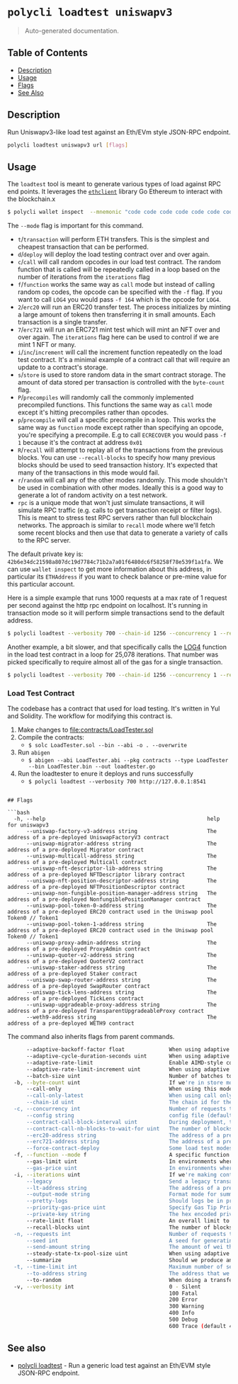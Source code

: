 # `polycli loadtest uniswapv3`

> Auto-generated documentation.

## Table of Contents

- [Description](#description)
- [Usage](#usage)
- [Flags](#flags)
- [See Also](#see-also)

## Description

Run Uniswapv3-like load test against an Eth/EVm style JSON-RPC endpoint.

```bash
polycli loadtest uniswapv3 url [flags]
```

## Usage

The `loadtest` tool is meant to generate various types of load against RPC end points. It leverages the [`ethclient`](https://pkg.go.dev/github.com/ethereum/go-ethereum/ethclient) library Go Ethereum to interact with the blockchain.x

```bash
$ polycli wallet inspect  --mnemonic "code code code code code code code code code code code quality" --addresses 1
```

The `--mode` flag is important for this command.

- `t`/`transaction` will perform ETH transfers. This is the simplest
  and cheapest transaction that can be performed.
- `d`/`deploy` will deploy the load testing contract over and over
  again.
- `c`/`call` will call random opcodes in our load test contract. The
  random function that is called will be repeatedly called in a loop
  based on the number of iterations from the `iterations` flag
- `f`/`function` works the same way as `call` mode but instead of
  calling random op codes, the opcode can be specified with the `-f`
  flag. If you want to call `LOG4` you would pass `-f 164` which is
  the opcode for `LOG4`.
- `2`/`erc20` will run an ERC20 transfer test. The process initializes
  by minting a large amount of tokens then transferring it in small
  amounts. Each transaction is a single transfer.
- `7`/`erc721` will run an ERC721 mint test which will mint an NFT
  over and over again. The `iterations` flag here can be used to
  control if we are mint 1 NFT or many.
- `i`/`inc`/`increment` will call the increment function repeatedly on
  the load test contract. It's a minimal example of a contract call
  that will require an update to a contract's storage.
- `s`/`store` is used to store random data in the smart contract
  storage. The amount of data stored per transaction is controlled
  with the `byte-count` flag.
- `P`/`precompiles` will randomly call the commonly implemented
  precompiled functions. This functions the same way as `call` mode
  except it's hitting precompiles rather than opcodes.
- `p`/`precompile` will call a specific precompile in a loop. This
  works the same way as `function` mode except rather than specifying
  an opcode, you're specifying a precompile. E.g to call `ECRECOVER`
  you would pass `-f 1` because it's the contract at address `0x01`
- `R`/`recall` will attempt to replay all of the transactions from the
  previous blocks. You can use `--recall-blocks` to specify how many
  previous blocks should be used to seed transaction history. It's
  expected that many of the transactions in this mode would fail.
- `r`/`random` will call any of the other modes randomly. This mode
  shouldn't be used in combination with other modes. Ideally this is a
  good way to generate a lot of random activity on a test network.
- `rpc` is a unique mode that won't just simulate transactions, it
  will simulate RPC traffic (e.g. calls to get transaction receipt or
  filter logs). This is meant to stress test RPC servers rather than
  full blockchain networks. The approach is similar to `recall` mode
  where we'll fetch some recent blocks and then use that data to
  generate a variety of calls to the RPC server.

The default private key is: `42b6e34dc21598a807dc19d7784c71b2a7a01f6480dc6f58258f78e539f1a1fa`. We can use `wallet inspect` to get more information about this address, in particular its `ETHAddress` if you want to check balance or pre-mine value for this particular account.

Here is a simple example that runs 1000 requests at a max rate of 1 request per second against the http rpc endpoint on localhost. It's running in transaction mode so it will perform simple transactions send to the default address.

```bash
$ polycli loadtest --verbosity 700 --chain-id 1256 --concurrency 1 --requests 1000 --rate-limit 1 --mode t http://localhost:8888
```

Another example, a bit slower, and that specifically calls the [LOG4](https://www.evm.codes/#a4) function in the load test contract in a loop for 25,078 iterations. That number was picked specifically to require almost all of the gas for a single transaction.

```bash
$ polycli loadtest --verbosity 700 --chain-id 1256 --concurrency 1 --requests 50 --rate-limit 0.5  --mode f --function 164 --iterations 25078 http://private.validator-001.devnet02.pos-v3.polygon.private:8545
```

### Load Test Contract

The codebase has a contract that used for load testing. It's written in Yul and Solidity. The workflow for modifying this contract is.

1. Make changes to <file:contracts/LoadTester.sol>
2. Compile the contracts:
   - `$ solc LoadTester.sol --bin --abi -o . --overwrite`
3. Run `abigen`
   - `$ abigen --abi LoadTester.abi --pkg contracts --type LoadTester --bin LoadTester.bin --out loadtester.go`
4. Run the loadtester to enure it deploys and runs successfully
   - `$ polycli loadtest --verbosity 700 http://127.0.0.1:8541`

```

## Flags

```bash
  -h, --help                                                   help for uniswapv3
      --uniswap-factory-v3-address string                      The address of a pre-deployed UniswapFactoryV3 contract
      --uniswap-migrator-address string                        The address of a pre-deployed Migrator contract
      --uniswap-multicall-address string                       The address of a pre-deployed Multicall contract
      --uniswap-nft-descriptor-lib-address string              The address of a pre-deployed NFTDescriptor library contract
      --uniswap-nft-position-descriptor-address string         The address of a pre-deployed NFTPositionDescriptor contract
      --uniswap-non-fungible-position-manager-address string   The address of a pre-deployed NonfungiblePositionManager contract
      --uniswap-pool-token-0-address string                    The address of a pre-deployed ERC20 contract used in the Uniswap pool Token0 // Token1
      --uniswap-pool-token-1-address string                    The address of a pre-deployed ERC20 contract used in the Uniswap pool Token0 // Token1
      --uniswap-proxy-admin-address string                     The address of a pre-deployed ProxyAdmin contract
      --uniswap-quoter-v2-address string                       The address of a pre-deployed QuoterV2 contract
      --uniswap-staker-address string                          The address of a pre-deployed Staker contract
      --uniswap-swap-router-address string                     The address of a pre-deployed SwapRouter contract
      --uniswap-tick-lens-address string                       The address of a pre-deployed TickLens contract
      --uniswap-upgradeable-proxy-address string               The address of a pre-deployed TransparentUpgradeableProxy contract
      --weth9-address string                                   The address of a pre-deployed WETH9 contract
```

The command also inherits flags from parent commands.

```bash
      --adaptive-backoff-factor float              When using adaptive rate limiting, this flag controls our multiplicative decrease value. (default 2)
      --adaptive-cycle-duration-seconds uint       When using adaptive rate limiting, this flag controls how often we check the queue size and adjust the rates (default 10)
      --adaptive-rate-limit                        Enable AIMD-style congestion control to automatically adjust request rate
      --adaptive-rate-limit-increment uint         When using adaptive rate limiting, this flag controls the size of the additive increases. (default 50)
      --batch-size uint                            Number of batches to perform at a time for receipt fetching. Default is 999 requests at a time. (default 999)
  -b, --byte-count uint                            If we're in store mode, this controls how many bytes we'll try to store in our contract (default 1024)
      --call-only                                  When using this mode, rather than sending a transaction, we'll just call. This mode is incompatible with adaptive rate limiting, summarization, and a few other features.
      --call-only-latest                           When using call only mode with recall, should we execute on the latest block or on the original block
      --chain-id uint                              The chain id for the transactions.
  -c, --concurrency int                            Number of requests to perform concurrently. Default is one request at a time. (default 1)
      --config string                              config file (default is $HOME/.polygon-cli.yaml)
      --contract-call-block-interval uint          During deployment, this flag controls if we should check every block, every other block, or every nth block to determine that the contract has been deployed (default 1)
      --contract-call-nb-blocks-to-wait-for uint   The number of blocks to wait for before giving up on a contract deployment (default 30)
      --erc20-address string                       The address of a pre-deployed ERC20 contract
      --erc721-address string                      The address of a pre-deployed ERC721 contract
      --force-contract-deploy                      Some load test modes don't require a contract deployment. Set this flag to true to force contract deployments. This will still respect the --lt-address flags.
  -f, --function --mode f                          A specific function to be called if running with --mode f or a specific precompiled contract when running with `--mode a` (default 1)
      --gas-limit uint                             In environments where the gas limit can't be computed on the fly, we can specify it manually. This can also be used to avoid eth_estimateGas
      --gas-price uint                             In environments where the gas price can't be determined automatically, we can specify it manually
  -i, --iterations uint                            If we're making contract calls, this controls how many times the contract will execute the instruction in a loop. If we are making ERC721 Mints, this indicates the minting batch size (default 1)
      --legacy                                     Send a legacy transaction instead of an EIP1559 transaction.
      --lt-address string                          The address of a pre-deployed load test contract
      --output-mode string                         Format mode for summary output (json | text) (default "text")
      --pretty-logs                                Should logs be in pretty format or JSON (default true)
      --priority-gas-price uint                    Specify Gas Tip Price in the case of EIP-1559
      --private-key string                         The hex encoded private key that we'll use to send transactions (default "42b6e34dc21598a807dc19d7784c71b2a7a01f6480dc6f58258f78e539f1a1fa")
      --rate-limit float                           An overall limit to the number of requests per second. Give a number less than zero to remove this limit all together (default 4)
      --recall-blocks uint                         The number of blocks that we'll attempt to fetch for recall (default 50)
  -n, --requests int                               Number of requests to perform for the benchmarking session. The default is to just perform a single request which usually leads to non-representative benchmarking results. (default 1)
      --seed int                                   A seed for generating random values and addresses (default 123456)
      --send-amount string                         The amount of wei that we'll send every transaction (default "0x38D7EA4C68000")
      --steady-state-tx-pool-size uint             When using adaptive rate limiting, this value sets the target queue size. If the queue is smaller than this value, we'll speed up. If the queue is smaller than this value, we'll back off. (default 1000)
      --summarize                                  Should we produce an execution summary after the load test has finished. If you're running a large load test, this can take a long time
  -t, --time-limit int                             Maximum number of seconds to spend for benchmarking. Use this to benchmark within a fixed total amount of time. Per default there is no time limit. (default -1)
      --to-address string                          The address that we're going to send to (default "0xDEADBEEFDEADBEEFDEADBEEFDEADBEEFDEADBEEF")
      --to-random                                  When doing a transfer test, should we send to random addresses rather than DEADBEEFx5
  -v, --verbosity int                              0 - Silent
                                                   100 Fatal
                                                   200 Error
                                                   300 Warning
                                                   400 Info
                                                   500 Debug
                                                   600 Trace (default 400)
```

## See also

- [polycli loadtest](polycli_loadtest.md) - Run a generic load test against an Eth/EVM style JSON-RPC endpoint.
